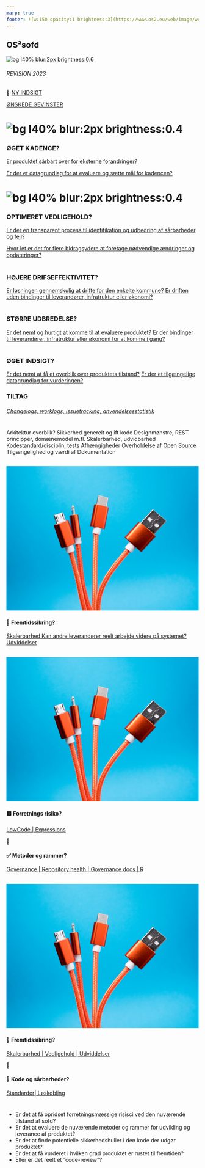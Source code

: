 ```yaml
---
marp: true
footer: ![w:150 opacity:1 brightness:3](https://www.os2.eu/web/image/website/1/logo/OS2%20%E2%80%93%20Offentligt%20digitaliseringsf%C3%A6llesskab?unique=8a4ead6)
---
```

<!--
theme: uncover
transition: dissolve
class:
 - invert
headingDivider: 2 
paginate: false
-->

## OS²sofd
![bg l40% blur:2px brightness:0.6](https://images.pexels.com/photos/1383416/pexels-photo-1383416.jpeg)
###### REVISION 2023
:small_blue_diamond:
[NY INDSIGT]()

[ØNSKEDE GEVINSTER]()



# ![bg l40% blur:2px brightness:0.4](https://images.pexels.com/photos/248747/pexels-photo-248747.jpeg)
### ØGET KADENCE?
[Er produktet sårbart over for eksterne forandringer?]()

[Er der et datagrundlag for at evaluere og sætte mål for kadencen?]()

# ![bg l40% blur:2px brightness:0.4](https://images.pexels.com/photos/5691642/pexels-photo-5691642.jpeg?auto=compress&cs=tinysrgb&w=1260&h=750&dpr=1)

### OPTIMERET VEDLIGEHOLD?
[Er der en transparent process til identifikation og udbedring af sårbarheder og fejl?]()

[Hvor let er det for flere bidragsydere at foretage nødvendige ændringer og opdateringer?]()

#

### HØJERE DRIFSEFFEKTIVITET?
[Er løsningen gennemskulig at drifte for den enkelte kommune?]()
[Er driften uden bindinger til leverandører, infratruktur eller økonomi?]()

#

### STØRRE UDBREDELSE?
[Er det nemt og hurtigt at komme til at evaluere produktet?]()
[Er der bindinger til leverandører, infratruktur eller økonomi for at komme i gang?]()

#

### ØGET INDSIGT?
[Er det nemt at få et overblik over produktets tilstand?]()
[Er der et tilgængelige datagrundlag for vurderingen?]()


### TILTAG
###### [Changelogs, worklogs, issuetracking, anvendelsesstatistik]()

#
Arkitektur overblik?
Sikkerhed generelt og ift kode
Designmønstre, REST principper, domænemodel m.fl.
Skalerbarhed, udvidbarhed
Kodestandard/disciplin, tests
Afhængigheder
Overholdelse af Open Source
Tilgængelighed og værdi af Dokumentation

##
![bg left:30% brightness:0.6 blur:1px](../img/lucian-alexe-yh0UtueiZ-I-unsplash.jpg)

#### 🔮 Fremtidssikring?
 [Skalerbarhed
 Kan andre leverandører reelt arbejde videre på systemet?
Udviddelser]() 

##
![bg left:30% brightness:0.6 blur:1px](../img/lucian-alexe-yh0UtueiZ-I-unsplash.jpg)

#### :red_square: Forretnings risiko?
 [LowCode | Expressions]() 

 :small_blue_diamond:
 
#### ✅ Metoder og rammer?
[Governance | Repository health | Governance docs | R](https://github.com/jmk-randers/dev-polyglot-microservices)

##
![bg left:30% brightness:0.6 blur:1px](../img/lucian-alexe-yh0UtueiZ-I-unsplash.jpg)

#### 🔮 Fremtidssikring?
 [Skalerbarhed | Vedligehold | Udviddelser]() 

 :small_blue_diamond:
 
#### 👾 Kode og sårbarheder?
[Standarder| Løskobling]()

#

- Er det at få opridset forretningsmæssige risisci ved den nuværende tilstand af sofd?
-	Er det at evaluere de nuværende metoder og rammer for udvikling og leverance af produktet?
-	Er det at finde potentielle sikkerhedshuller i den kode der udgør produktet?
-	Er det at få vurderet i hvilken grad produktet er rustet til fremtiden?
-	Eller er det reelt et ”code-review”?